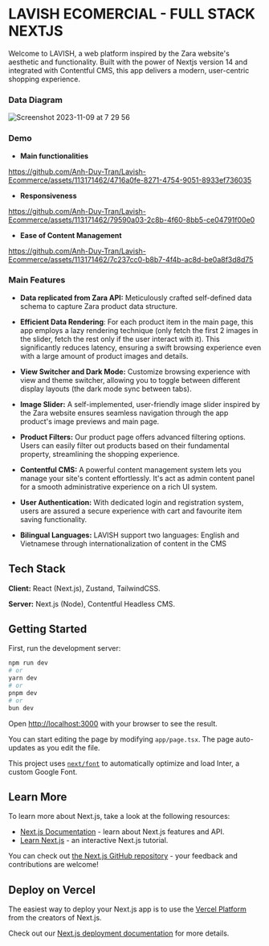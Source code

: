 # LAVISH ECOMERCIAL - FULL STACK NEXTJS

Welcome to LAVISH, a web platform inspired by the Zara website's aesthetic and functionality. Built with the power of Nextjs version 14 and integrated with Contentful CMS, this app delivers a modern, user-centric shopping experience.

### Data Diagram

![Screenshot 2023-11-09 at 7 29 56](https://github.com/Anh-Duy-Tran/Lavish-Ecommerce/assets/113171462/4c374f26-a073-4048-86b1-dfa5df4fa791)

### Demo

- **Main functionalities**

https://github.com/Anh-Duy-Tran/Lavish-Ecommerce/assets/113171462/4716a0fe-8271-4754-9051-8933ef736035

- **Responsiveness**

https://github.com/Anh-Duy-Tran/Lavish-Ecommerce/assets/113171462/79590a03-2c8b-4f60-8bb5-ce04791f00e0

- **Ease of Content Management**

https://github.com/Anh-Duy-Tran/Lavish-Ecommerce/assets/113171462/7c237cc0-b8b7-4f4b-ac8d-be0a8f3d8d75

### Main Features

- **Data replicated from Zara API:** Meticulously crafted self-defined data schema to capture Zara product data structure.

- **Efficient Data Rendering**: For each product item in the main page, this app employs a lazy rendering technique (only fetch the first 2 images in the slider, fetch the rest only if the user interact with it). This significantly reduces latency, ensuring a swift browsing experience even with a large amount of product images and details.

- **View Switcher and Dark Mode:** Customize browsing experience with view and theme switcher, allowing you to toggle between different display layouts (the dark mode sync between tabs).

- **Image Slider:** A self-implemented, user-friendly image slider inspired by the Zara website ensures seamless navigation through the app product's image previews and main page.

- **Product Filters:** Our product page offers advanced filtering options. Users can easily filter out products based on their fundamental property, streamlining the shopping experience.

- **Contentful CMS:** A powerful content management system lets you manage your site's content effortlessly. It's act as admin content panel for a smooth administrative experience on a rich UI system.

- **User Authentication:** With dedicated login and registration system, users are assured a secure experience with cart and favourite item saving functionality.

- **Bilingual Languages:** LAVISH support two languages: English and Vietnamese through internationalization of content in the CMS

## Tech Stack

**Client:** React (Next.js), Zustand, TailwindCSS.

**Server:** Next.js (Node), Contentful Headless CMS.

## Getting Started

First, run the development server:

```bash
npm run dev
# or
yarn dev
# or
pnpm dev
# or
bun dev
```

Open [http://localhost:3000](http://localhost:3000) with your browser to see the result.

You can start editing the page by modifying `app/page.tsx`. The page auto-updates as you edit the file.

This project uses [`next/font`](https://nextjs.org/docs/basic-features/font-optimization) to automatically optimize and load Inter, a custom Google Font.

## Learn More

To learn more about Next.js, take a look at the following resources:

- [Next.js Documentation](https://nextjs.org/docs) - learn about Next.js features and API.
- [Learn Next.js](https://nextjs.org/learn) - an interactive Next.js tutorial.

You can check out [the Next.js GitHub repository](https://github.com/vercel/next.js/) - your feedback and contributions are welcome!

## Deploy on Vercel

The easiest way to deploy your Next.js app is to use the [Vercel Platform](https://vercel.com/new?utm_medium=default-template&filter=next.js&utm_source=create-next-app&utm_campaign=create-next-app-readme) from the creators of Next.js.

Check out our [Next.js deployment documentation](https://nextjs.org/docs/deployment) for more details.
